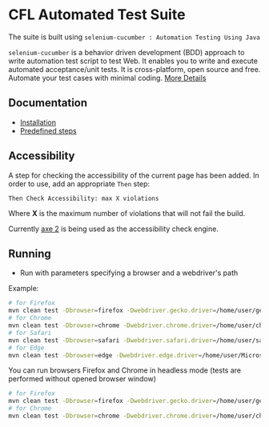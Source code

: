 CFL Automated Test Suite
==================================

The suite is built using `selenium-cucumber : Automation Testing Using Java`

`selenium-cucumber` is a behavior driven development (BDD) approach to write automation test script to test Web.
It enables you to write and execute automated acceptance/unit tests.
It is cross-platform, open source and free.
Automate your test cases with minimal coding.
[More Details](http://seleniumcucumber.info/)

Documentation
-------------
* [Installation](https://github.com/selenium-cucumber/selenium-cucumber-java/blob/master/doc/installation.md)
* [Predefined steps](https://github.com/selenium-cucumber/selenium-cucumber-java/blob/master/doc/canned_steps.md)

Accessibility
-------------

A step for checking the accessibility of the current page has been added. In order to use, add an appropriate 
`Then` step:

```code 
Then Check Accessibility: max X violations
```

Where **X** is the maximum number of violations that will not fail the build.

Currently [axe 2](https://axe-core.org/) is being used as the accessibility check engine.

Running
-------

* Run with parameters specifying a browser and a webdriver's path

Example:
```bash
# for Firefox
mvn clean test -Dbrowser=firefox -Dwebdriver.gecko.driver=/home/user/geckodriver
# for Chrome
mvn clean test -Dbrowser=chrome -Dwebdriver.chrome.driver=/home/user/chromedriver
# for Safari
mvn clean test -Dbrowser=safari -Dwebdriver.safari.driver=/home/user/safaridriver
# for Edge
mvn clean test -Dbrowser=edge -Dwebdriver.edge.driver=/home/user/MicrosoftWebDriver.exe
```

You can run browsers Firefox and Chrome in headless mode (tests are performed without opened browser window)
```bash
# for Firefox
mvn clean test -Dbrowser=firefox -Dwebdriver.gecko.driver=/home/user/geckodriver -Dheadless=true
# for Chrome
mvn clean test -Dbrowser=chrome -Dwebdriver.chrome.driver=/home/user/chromedriver -Dheadless=true
```
